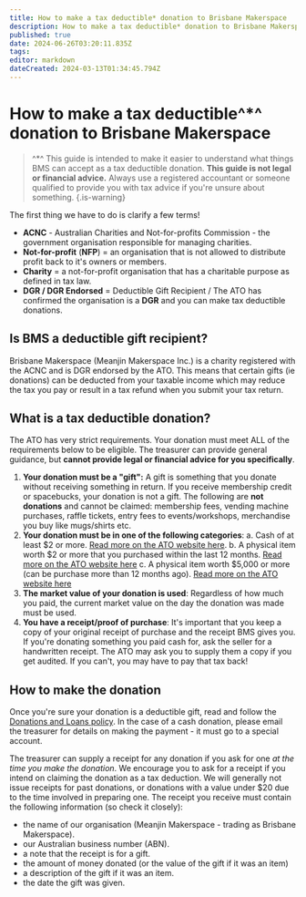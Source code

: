 ```yaml
---
title: How to make a tax deductible* donation to Brisbane Makerspace
description: How to make a tax deductible* donation to Brisbane Makerspace.
published: true
date: 2024-06-26T03:20:11.835Z
tags: 
editor: markdown
dateCreated: 2024-03-13T01:34:45.794Z
---
```


# How to make a tax deductible^*^ donation to Brisbane Makerspace
> ^*^ This guide is intended to make it easier to understand what things BMS can accept as a tax deductible donation. **This guide is not legal or financial advice.** Always use a registered accountant or someone qualified to provide you with tax advice if you're unsure about something.
{.is-warning}

The first thing we have to do is clarify a few terms!

- **ACNC** - Australian Charities and Not-for-profits Commission - the government organisation responsible for managing charities.
- **Not-for-profit** (**NFP**) = an organisation that is not allowed to distribute profit back to it's owners or members.
- **Charity** = a not-for-profit organisation that has a charitable purpose as defined in tax law.
- **DGR / DGR Endorsed** = Deductible Gift Recipient / The ATO has confirmed the organisation is a **DGR** and you can make tax deductible donations.

## Is BMS a deductible gift recipient?
Brisbane Makerspace (Meanjin Makerspace Inc.) is a charity registered with the ACNC and is DGR endorsed by the ATO. This means that certain gifts (ie donations) can be deducted from your taxable income which may reduce the tax you pay or result in a tax refund when you submit your tax return.

## What is a tax deductible donation?
The ATO has very strict requirements. Your donation must meet ALL of the requirements below to be eligible. The treasurer can provide general guidance, but **cannot provide legal or financial advice for you specifically**.

1. **Your donation must be a "gift":**
	A gift is something that you donate without receiving something in return. If you receive membership credit or spacebucks, your donation is not a gift. The following are **not donations** and cannot be claimed: membership fees, vending machine purchases, raffle tickets, entry fees to events/workshops, merchandise you buy like mugs/shirts etc.
2. **Your donation must be in one of the following categories**:
	  a. Cash of at least $2 or more. [Read more on the ATO website here](https://www.ato.gov.au/businesses-and-organisations/not-for-profit-organisations/gifts-and-fundraising/tax-deductible-donations/gift-types-requirements-and-valuation-rules/gifts-of-2-dollars-or-more).
    b. A physical item worth $2 or more that you purchased within the last 12 months. [Read more on the ATO website here](https://www.ato.gov.au/businesses-and-organisations/not-for-profit-organisations/gifts-and-fundraising/tax-deductible-donations/gift-types-requirements-and-valuation-rules/donating-recently-purchased-property-to-a-dgr)
    c. A physical item worth $5,000 or more (can be purchase more than 12 months ago). [Read more on the ATO website here](https://www.ato.gov.au/businesses-and-organisations/not-for-profit-organisations/gifts-and-fundraising/tax-deductible-donations/gift-types-requirements-and-valuation-rules/property-we-value-at-more-than-5000-dollars)
3. **The market value of your donation is used**:
		Regardless of how much you paid, the current market value on the day the donation was made must be used.
4. **You have a receipt/proof of purchase**:
    It's important that you keep a copy of your original receipt of purchase and the receipt BMS gives you. If you're donating something you paid cash for, ask the seller for a handwritten receipt. The ATO may ask you to supply them a copy if you get audited. If you can't, you may have to pay that tax back!
    
## How to make the donation
Once you're sure your donation is a deductible gift, read and follow the [Donations and Loans policy](/bylaws/donations). In the case of a cash donation, please email the treasurer for details on making the payment - it must go to a special account.

The treasurer can supply a receipt for any donation if you ask for one *at the time you make the donation*. We encourage you to ask for a receipt if you intend on claiming the donation as a tax deduction. We will generally not issue receipts for past donations, or donations with a value under $20 due to the time involved in preparing one. The receipt you receive must contain the following information (so check it closely):

- the name of our organisation (Meanjin Makerspace - trading as Brisbane Makerspace).
- our Australian business number (ABN).
- a note that the receipt is for a gift.
- the amount of money donated (or the value of the gift if it was an item)
- a description of the gift if it was an item.
- the date the gift was given.